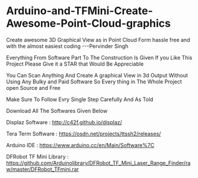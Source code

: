 # Arduino-and-TFMini-Create-Awesome-Point-Cloud-graphics
Create awesome 3D Graphical View as in Point Cloud Form hassle free and with the almost easiest coding ---Pervinder Singh

Everything From Software Part To The Construction Is Given 
If you Like This Project Please Give it a STAR that Would Be Appreciable

You Can Scan Anything And Create A graphical View in 3d Output Without Using Any Bulky and Paid Software
So Every thing in The Whole Project open Source and Free 

Make Sure To Follow Evry Single Step Carefully And As Told 


Download All The Softwares Given Below

Displaz Software : http://c42f.github.io/displaz/

Tera Term Software : https://osdn.net/projects/ttssh2/releases/

Arduino IDE :  https://www.arduino.cc/en/Main/Software%7C

DFRobot TF Mini Library : https://github.com/Arduinolibrary/DFRobot_TF_Mini_Laser_Range_Finder/raw/master/DFRobot_TFmini.rar
